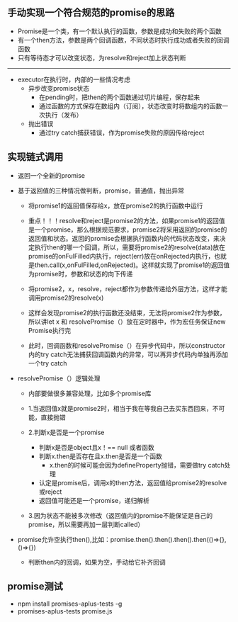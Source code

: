 ## 手动实现一个符合规范的promise的思路
- Promise是一个类，有一个默认执行的函数，参数是成功和失败的两个函数
- 有一个then方法，参数是两个回调函数，不同状态时执行成功或者失败的回调函数
- 只有等待态才可以改变状态，为resolve和reject加上状态判断

-----------------

- executor在执行时，内部的一些情况考虑
    - 异步改变promise状态
        - 在pending时，把then的两个函数通过切片编程，保存起来
        - 通过函数的方式保存在数组内（订阅），状态改变时将数组内的函数一次执行（发布）
    - 抛出错误
        - 通过try catch捕获错误，作为promise失败的原因传给reject

## 实现链式调用
- 返回一个全新的promise
- 基于返回值的三种情况做判断，promise，普通值，抛出异常
    - 将promise1的返回值保存给x，放在promise2的执行函数中运行

    - 重点！！！resolve和reject是promise2的方法，如果promise1的返回值是一个promise，那么根据规范要求，promise2将采用返回的promise的返回值和状态。返回的promise会根据执行函数内的代码状态改变，来决定执行then的哪一个回调，所以，需要将promise2的resolve(data)放在promise的onFulFilled内执行，reject(err)放在onRejected内执行，也就是then.call(x,onFulFilled,onRejected)。这样就实现了promise1的返回值为promise时，参数和状态的向下传递

    - 将promise2，x，resolve，reject都作为参数传递给外层方法，这样才能调用promise2的resolve(x)

    - 这样会发现promise2的执行函数还没结束，无法将promise2作为参数，所以讲let x 和 resolvePromise（）放在定时器中，作为宏任务保证new Promise执行完

    - 此时，回调函数和resolvePromise（）在异步代码中，所以constructor内的try catch无法捕获回调函数内的异常，可以再异步代码内单独再添加一个try catch

- resolvePromise（）逻辑处理
    - 内部要做很多兼容处理，比如多个promise库

    - 1.当返回值x就是promise2时，相当于我在等我自己去买东西回来，不可能，直接抛错
    - 2.判断x是否是一个promise
        - 判断x是否是object且x！== null 或者函数
        - 判断x.then是否存在且x.then是否是一个函数
            - x.then的时候可能会因为defineProperty抛错，需要做try catch处理
        - 认定是promise后，调用x的then方法，返回值给promise2的resolve或reject
        - 返回值可能还是一个promise，递归解析
    - 3.因为状态不能被多次修改（返回值内的promise不能保证是自己的promise，所以需要再加一层判断called）

- promise允许空执行then(),比如：promise.then().then().then().then(()=>{},()=>{})
    - 判断then内的回调，如果为空，手动给它补齐回调


## promise测试
- npm install promises-aplus-tests -g
- promises-aplus-tests promise.js